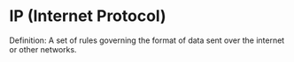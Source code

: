 # IP (Internet Protocol)

Definition: A set of rules governing the format of data sent over the internet or other networks.